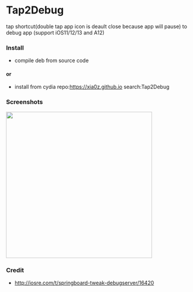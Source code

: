 # Tap2Debug
tap shortcut(double tap app icon is deault close because app will pause) to debug app (support iOS11/12/13 and A12)



### Install

- compile deb from source code 

#### or

- install from cydia repo:https://xia0z.github.io  search:Tap2Debug



### Screenshots

<img src="screenshots/iOS12.png" width="400" hegiht="200" align=center />  


### Credit

- http://iosre.com/t/springboard-tweak-debugserver/16420